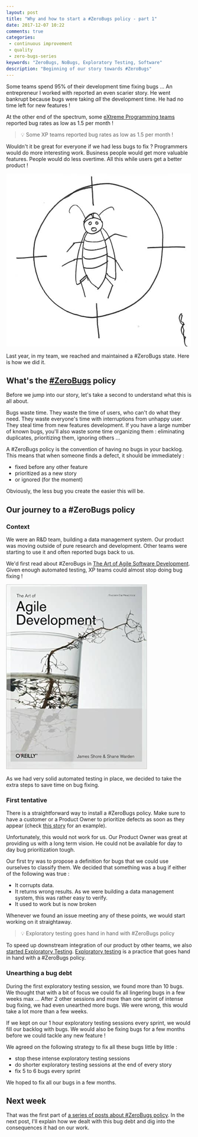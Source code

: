 ```yaml
---
layout: post
title: "Why and how to start a #ZeroBugs policy - part 1"
date: 2017-12-07 10:22
comments: true
categories: 
 - continuous improvement
 - quality
 - zero-bugs-series
keywords: "ZeroBugs, NoBugs, Exploratory Testing, Software"
description: "Beginning of our story towards #ZeroBugs"
---
```

Some teams spend 95% of their development time fixing bugs ... An entrepreneur I worked with reported an even scarier story. He went bankrupt because bugs were taking _all_ the development time. He had no time left for new features !

At the other end of the spectrum, some [eXtreme Programming teams](http://leanagilepartners.com/library/Vanschooenderwoert-EmbeddedNumbers.pdf) reported bug rates as low as 1.5 per month !

> 💡 Some XP teams reported bug rates as low as 1.5 per month !

Wouldn't it be great for everyone if we had less bugs to fix ? Programmers would do more interesting work. Business people would get more valuable features. People would do less overtime. All this while users get a better product !

![A bug in a viewfinder](../imgs/2017-11-22-why-and-how-to-start-a-number-zerobugs-policy-part-1/aim-bug.jpg)

Last year, in my team, we reached and maintained a #ZeroBugs state. Here is how we did it.

## What's the [#ZeroBugs](http://www.jamesshore.com/Agile-Book/no_bugs.html) policy

Before we jump into our story, let's take a second to understand what this is all about.

Bugs waste time. They waste the time of users, who can't do what they need. They waste everyone's time with interruptions from unhappy user. They steal time from new features development. If you have a large number of known bugs, you'll also waste some time organizing them : eliminating duplicates, prioritizing them, ignoring others ...

A #ZeroBugs policy is the convention of having no bugs in your backlog. This means that when someone finds a defect, it should be immediately :

*   fixed before any other feature
*   prioritized as a new story
*   or ignored (for the moment)

Obviously, the less bug you create the easier this will be.

## Our journey to a #ZeroBugs policy

### Context

We were an R&D team, building a data management system. Our product was moving outside of pure research and development. Other teams were starting to use it and often reported bugs back to us.

We'd first read about #ZeroBugs in [The Art of Agile Software Development](https://www.amazon.com/Art-Agile-Development-Pragmatic-Software/dp/0596527675/ref=sr_1_1?ie=UTF8&qid=1511342870&sr=8-1&keywords=the+art+of+agile). Given enough automated testing, XP teams could almost stop doing bug fixing !

[![Cover of the book "The Art of Agile Software Development"](../imgs/2017-11-22-why-and-how-to-start-a-number-zerobugs-policy-part-1/art-of-agile.jpg)](https://www.amazon.com/Art-Agile-Development-Pragmatic-Software/dp/0596527675/ref=sr_1_1?ie=UTF8&qid=1511342870&sr=8-1&keywords=the+art+of+agile)

As we had very solid automated testing in place, we decided to take the extra steps to save time on bug fixing.

### First tentative

There is a straightforward way to install a #ZeroBugs policy. Make sure to have a customer or a Product Owner to prioritize defects as soon as they appear (check [this story](https://medium.com/quality-functions/the-zero-bug-policy-b0bd987be684) for an example).

Unfortunately, this would not work for us. Our Product Owner was great at providing us with a long term vision. He could not be available for day to day bug prioritization tough.

Our first try was to propose a definition for bugs that we could use ourselves to classify them. We decided that something was a bug if either of the following was true :

*   It corrupts data.
*   It returns wrong results. As we were building a data management system, this was rather easy to verify.
*   It used to work but is now broken

Whenever we found an issue meeting any of these points, we would start working on it straightaway.

> 💡 Exploratory testing goes hand in hand with #ZeroBugs policy

To speed up downstream integration of our product by other teams, we also [started Exploratory Testing](/how-we-started-exploratory-testing/). [Exploratory testing](https://en.wikipedia.org/wiki/Exploratory_testing) is a practice that goes hand in hand with a #ZeroBugs policy. 

### Unearthing a bug debt

During the first exploratory testing session, we found more than 10 bugs. We thought that with a bit of focus we could fix all lingering bugs in a few weeks max ... After 2 other sessions and more than one sprint of intense bug fixing, we had even unearthed more bugs. We were wrong, this would take a lot more than a few weeks.

If we kept on our 1 hour exploratory testing sessions every sprint, we would fill our backlog with bugs. We would also be fixing bugs for a few months before we could tackle any new feature !

We agreed on the following strategy to fix all these bugs little by little :

*   stop these intense exploratory testing sessions
*   do shorter exploratory testing sessions at the end of every story
*   fix 5 to 6 bugs every sprint

We hoped to fix all our bugs in a few months.

## Next week

That was the first part of [a series of posts about #ZeroBugs policy](/blog/categories/zero-bugs-series/). In the next post, I'll explain how we dealt with this bug debt and dig into the consequences it had on our work.
